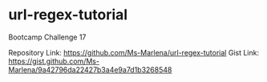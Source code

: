 # url-regex-tutorial
Bootcamp Challenge 17

Repository Link: https://github.com/Ms-Marlena/url-regex-tutorial
Gist Link: https://gist.github.com/Ms-Marlena/9a42796da22427b3a4e9a7d1b3268548
